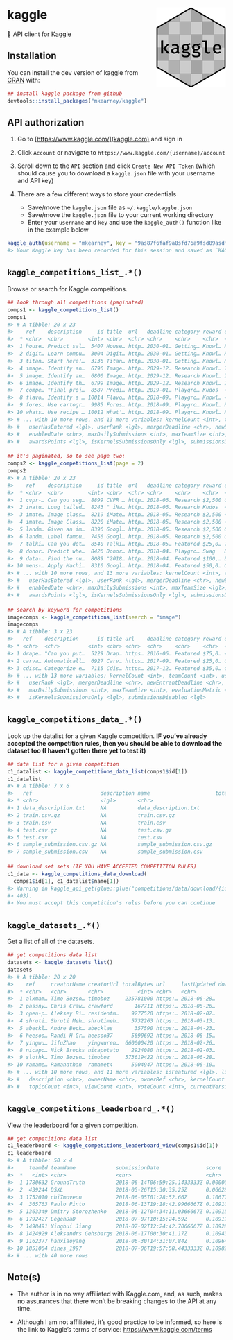 
<!-- README.md is generated from README.Rmd. Please edit that file -->

# kaggle <img src="man/figures/logo.png" width="160px" align="right" />

🏁 API client for [Kaggle](https://www.kaggle.com)

## Installation

You can install the dev version of kaggle from
[CRAN](https://github.com/mkearney/kaggle) with:

``` r
## install kaggle package from github
devtools::install_packages("mkearney/kaggle")
```

## API authorization

1.  Go to [https://www.kaggle.com/](kaggle.com) and sign in

2.  Click `Account` or navigate to
    `https://www.kaggle.com/{username}/account`

3.  Scroll down to the `API` section and click `Create New API Token`
    (which should cause you to download a `kaggle.json` file with your
    username and API key)

4.  There are a few different ways to store your credentials
    
      - Save/move the `kaggle.json` file as `~/.kaggle/kaggle.json`
      - Save/move the `kaggle.json` file to your current working
        directory
      - Enter your `username` and `key` and use the `kaggle_auth()`
        function like in the example
below

<!-- end list -->

``` r
kaggle_auth(username = "mkearney", key = "9as87f6faf9a8sfd76a9fsd89asdf6dsa9f8")
#> Your Kaggle key has been recorded for this session and saved as `KAGGLE_PAT` environment variable for future sessions.
```

## `kaggle_competitions_list_.*()`

Browse or search for Kaggle compeitions.

``` r
## look through all competitions (paginated)
comps1 <- kaggle_competitions_list()
comps1 
#> # A tibble: 20 x 23
#>    ref    description     id title  url   deadline category reward organizationName organizationRef
#>  * <chr>  <chr>        <int> <chr>  <chr> <chr>    <chr>    <chr>  <chr>            <chr>          
#>  1 house… Predict sal…  5407 House… http… 2030-01… Getting… Knowl… Kaggle           kaggle         
#>  2 digit… Learn compu…  3004 Digit… http… 2030-01… Getting… Knowl… Kaggle           kaggle         
#>  3 titan… Start here!…  3136 Titan… http… 2030-01… Getting… Knowl… Kaggle           kaggle         
#>  4 image… Identify an…  6796 Image… http… 2029-12… Research Knowl… ImageNet         image-net      
#>  5 image… Identify an…  6800 Image… http… 2029-12… Research Knowl… ImageNet         image-net      
#>  6 image… Identify th…  6799 Image… http… 2029-12… Research Knowl… ImageNet         image-net      
#>  7 compe… "Final proj…  8587 Predi… http… 2019-01… Playgro… Kudos  <NA>             <NA>           
#>  8 flavo… Identify a … 10014 Flavo… http… 2018-09… Playgro… Knowl… <NA>             <NA>           
#>  9 fores… Use cartogr…  9985 Fores… http… 2018-09… Playgro… Knowl… Kaggle           kaggle         
#> 10 whats… Use recipe … 10012 What'… http… 2018-09… Playgro… Knowl… Kaggle           kaggle         
#> # ... with 10 more rows, and 13 more variables: kernelCount <int>, teamCount <int>,
#> #   userHasEntered <lgl>, userRank <lgl>, mergerDeadline <chr>, newEntrantDeadline <chr>,
#> #   enabledDate <chr>, maxDailySubmissions <int>, maxTeamSize <int>, evaluationMetric <chr>,
#> #   awardsPoints <lgl>, isKernelsSubmissionsOnly <lgl>, submissionsDisabled <lgl>

## it's paginated, so to see page two:
comps2 <- kaggle_competitions_list(page = 2)
comps2
#> # A tibble: 20 x 23
#>    ref    description     id title  url   deadline category reward organizationName organizationRef
#>  * <chr>  <chr>        <int> <chr>  <chr> <chr>    <chr>    <chr>  <chr>            <chr>          
#>  1 cvpr-… Can you seg…  8899 CVPR … http… 2018-06… Research $2,500 CVPR 2018 WAD    cvpr-wad       
#>  2 inatu… Long tailed…  8243 " iNa… http… 2018-06… Research Kudos  <NA>             <NA>           
#>  3 imate… Image class…  8219 iMate… http… 2018-05… Research $2,500 <NA>             <NA>           
#>  4 imate… Image Class…  8220 iMate… http… 2018-05… Research $2,500 <NA>             <NA>           
#>  5 landm… Given an im…  8396 Googl… http… 2018-05… Research $2,500 Google           google         
#>  6 landm… Label famou…  7456 Googl… http… 2018-05… Research $2,500 Google           google         
#>  7 talki… Can you det…  8540 Talki… http… 2018-05… Featured $25,0… TalkingData      talkingdata    
#>  8 donor… Predict whe…  8426 Donor… http… 2018-04… Playgro… Swag   DonorsChoose.org donorschoose   
#>  9 data-… Find the nu…  8089 "2018… http… 2018-04… Featured $100,… Booz Allen Hami… BoozAllenHamil…
#> 10 mens-… Apply Machi…  8310 Googl… http… 2018-04… Featured $50,0… Google Cloud     google-cloud   
#> # ... with 10 more rows, and 13 more variables: kernelCount <int>, teamCount <int>,
#> #   userHasEntered <lgl>, userRank <lgl>, mergerDeadline <chr>, newEntrantDeadline <chr>,
#> #   enabledDate <chr>, maxDailySubmissions <int>, maxTeamSize <lgl>, evaluationMetric <chr>,
#> #   awardsPoints <lgl>, isKernelsSubmissionsOnly <lgl>, submissionsDisabled <lgl>

## search by keyword for competitions
imagecomps <- kaggle_competitions_list(search = "image")
imagecomps
#> # A tibble: 3 x 23
#>   ref    description      id title url    deadline category reward organizationName organizationRef
#> * <chr>  <chr>         <int> <chr> <chr>  <chr>    <chr>    <chr>  <chr>            <chr>          
#> 1 drape… "Can you put…  5229 Drap… https… 2016-06… Featured $75,0… <NA>             <NA>           
#> 2 carva… Automaticall…  6927 Carv… https… 2017-09… Featured $25,0… Carvana          carvana        
#> 3 cdisc… Categorize e…  7115 Cdis… https… 2017-12… Featured $35,0… Cdiscount        cdiscount      
#> # ... with 13 more variables: kernelCount <int>, teamCount <int>, userHasEntered <lgl>,
#> #   userRank <lgl>, mergerDeadline <chr>, newEntrantDeadline <chr>, enabledDate <chr>,
#> #   maxDailySubmissions <int>, maxTeamSize <int>, evaluationMetric <chr>, awardsPoints <lgl>,
#> #   isKernelsSubmissionsOnly <lgl>, submissionsDisabled <lgl>
```

## `kaggle_competitions_data_.*()`

Look up the datalist for a given Kaggle competition. **IF you’ve already
accepted the competition rules, then you should be able to download the
dataset too (I haven’t gotten there yet to test it)**

``` r
## data list for a given competition
c1_datalist <- kaggle_competitions_data_list(comps1$id[1])
c1_datalist
#> # A tibble: 7 x 6
#>   ref                      description name                     totalBytes url         creationDate
#> * <chr>                    <lgl>       <chr>                         <int> <chr>       <chr>       
#> 1 data_description.txt     NA          data_description.txt          13370 https://ww… 2016-08-25T…
#> 2 train.csv.gz             NA          train.csv.gz                  91387 https://ww… 2016-08-29T…
#> 3 train.csv                NA          train.csv                    460676 https://ww… 2016-08-29T…
#> 4 test.csv.gz              NA          test.csv.gz                   83948 https://ww… 2016-08-29T…
#> 5 test.csv                 NA          test.csv                     451405 https://ww… 2016-08-29T…
#> 6 sample_submission.csv.gz NA          sample_submission.csv.gz      15685 https://ww… 2016-08-30T…
#> 7 sample_submission.csv    NA          sample_submission.csv         31939 https://ww… 2016-08-30T…

## download set sets (IF YOU HAVE ACCEPTED COMPETITION RULES)
c1_data <- kaggle_competitions_data_download(
  comps1$id[1], c1_datalist$name[1])
#> Warning in kaggle_api_get(glue::glue("competitions/data/download/{id}/{fileName}")): Forbidden (HTTP
#> 403).
#> You must accept this competition's rules before you can continue
```

## `kaggle_datasets_.*()`

Get a list of all of the datasets.

``` r
## get competitions data list
datasets <- kaggle_datasets_list()
datasets
#> # A tibble: 20 x 20
#>    ref     creatorName creatorUrl totalBytes url     lastUpdated downloadCount isPrivate isReviewed
#>  * <chr>   <chr>       <chr>           <int> <chr>   <chr>               <int> <lgl>     <lgl>     
#>  1 alxmam… Timo Bozso… timoboz     235781000 https:… 2018-06-28…          2638 FALSE     TRUE      
#>  2 passny… Chris Craw… crawford       167711 https:… 2018-06-26…          2661 FALSE     TRUE      
#>  3 open-p… Aleksey Bi… residentm…    9277520 https:… 2018-02-02…          1324 FALSE     TRUE      
#>  4 shruti… Shruti Meh… shrutimeh…    5732263 https:… 2018-03-13…          5746 FALSE     TRUE      
#>  5 abeckl… Andre Beck… abecklas       357590 https:… 2018-04-23…         11855 FALSE     TRUE      
#>  6 heesoo… Randi H Gr… heesoo37      5690692 https:… 2018-06-15…           550 FALSE     TRUE      
#>  7 yingwu… JifuZhao    yingwuren…  660000420 https:… 2018-02-26…           915 FALSE     TRUE      
#>  8 nicapo… Nick Brooks nicapotato    2924080 https:… 2018-02-03…          2969 FALSE     TRUE      
#>  9 slothk… Timo Bozso… timoboz     573619422 https:… 2018-06-28…          1585 FALSE     TRUE      
#> 10 ramame… Ramanathan  ramamet4      5904947 https:… 2018-06-10…           860 FALSE     TRUE      
#> # ... with 10 more rows, and 11 more variables: isFeatured <lgl>, licenseName <chr>,
#> #   description <chr>, ownerName <chr>, ownerRef <chr>, kernelCount <int>, title <chr>,
#> #   topicCount <int>, viewCount <int>, voteCount <int>, currentVersionNumber <int>
```

## `kaggle_competitions_leaderboard_.*()`

View the leaderboard for a given competition.

``` r
## get competitions data list
c1_leaderboard <- kaggle_competitions_leaderboard_view(comps1$id[1])
c1_leaderboard
#> # A tibble: 50 x 4
#>     teamId teamName             submissionDate               score  
#>  *   <int> <chr>                <chr>                        <chr>  
#>  1 1780632 GroundTruth          2018-06-14T06:59:25.1433333Z 0.00000
#>  2  439244 DSXL                 2018-05-26T15:30:35.25Z      0.06628
#>  3 1752010 chi7moveon           2018-06-05T01:28:52.66Z      0.10677
#>  4  365763 Paulo Pinto          2018-06-13T19:18:42.9966667Z 0.10910
#>  5 1363349 Dmitry Storozhenko   2018-06-12T04:34:11.0366667Z 0.10915
#>  6 1792427 LegenDaD             2018-07-07T10:15:24.59Z      0.10919
#>  7 1498491 Yinghui Jiang        2018-07-02T12:24:42.7066667Z 0.10928
#>  8 1424929 Aleksandrs Gehsbargs 2018-06-17T00:30:41.17Z      0.10943
#>  9 1162377 hanxiaoyang          2018-06-30T14:31:07.84Z      0.10964
#> 10 1851064 dines_1997           2018-07-06T19:57:58.4433333Z 0.10982
#> # ... with 40 more rows
```

## Note(s)

  - The author is in no way affiliated with Kaggle.com, and, as such,
    makes no assurances that there won’t be breaking changes to the API
    at any time.

  - Although I am not affiliated, it’s good practice to be informed, so
    here is the link to Kaggle’s terms of service:
    <https://www.kaggle.com/terms>
